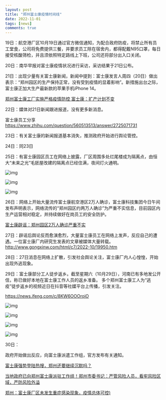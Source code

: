 ```yaml
---
layout: post
title: "郑州富士康疫情时间线"
date: 2022-11-01
tags: [news]
comments: true
---
```


19日：航空港厂区10月19日通过官方微信通知，为配合政府防疫，将禁止所有员工堂食，公司将免费提供三餐，并要求员工除在宿舍内，都得配戴N95口罩，每日接受核酸筛检，并且须依照特定路线上下班，公司还将部分出入口关闭。



20日：南华早报对富士康疫情状况进行采访，采访结果于21日公布。



21日：出现少量有关富士康新闻，新闻中提到：富士康发言人周四（20日）做出表示：“郑州园区的生产保持正常，没有受到疫情的显着影响”。新措施出台之际，富士康正加大生产最新款的苹果手机iPhone 14。

[郑州富士康工厂实施严格疫情防控 富士康：扩产计划不变](https://www.163.com/dy/article/HK720L8S0511RIVP.html?spss=expand)



22日：媒体对21日新闻跟进报道，没有更多新消息。

富士康员工分享 https://www.zhihu.com/question/560513513/answer/2725071731



23日：有关富士康的新闻报道基本消失，推测政府开始进行舆论管控。



24日：同23日



25日：有富士康园区员工在网络上披露，厂区周围多处烂尾楼成为隔离点，由恒大“未来之光”毛胚屋改建的隔离点已经住满，夜间灯火通明。

![img](E:\图片\Typora图片保存\09EFB92DAA365E49DCD6DBE4DCE05E19.jpg) 



![img](E:\图片\Typora图片保存\F5E3E73C7B4FC736CC906B2D0BF2B6EE.jpg) 

![img](E:\图片\Typora图片保存\48A2930119D83ED8D77D61863B9E3002.jpg) 



26日：网络上开始大量流传富士康航空港区2万人确诊，富士康科技集团今日午间发布声明表示，网络流传的“郑州园区约两万人确诊”为严重不实信息，目前园区内生产运营相对稳定，并持续做好在岗员工的安全防护。 

[富士康辟谣：郑州园区2万人确诊严重不实](https://www.msn.cn/zh-cn/news/other/富士康辟谣-郑州园区2万人确诊严重不实/ar-AA13nH7G) 



27日：辟谣后舆论反而愈演愈烈，大量富士康员工在网络上发声，反应自己的遭遇。一位富士康厂内研究生发表的文章被媒体大量转载。http://www.gongxinw.com/html/c7/2022-10/19950.htm



28日：27日消息在网络上扩散，引发社会舆论关注，富士康厂内人心惶惶，开始出现外逃现象。



29日：富士康部分工人徒步返乡。截至星期六（10月29日），河南已有多地发公开信，称已做好本地在富士康工作人员的返乡准备。
多个郑州富士康工人为“逃疫”徒步返乡的视频近日在抖音等社媒平台上传播，引发关注。

https://news.ifeng.com/c/8KW6OOOrojO

![img](E:\图片\Typora图片保存\v2-da8c96a1e0faf930e08a24edcdf66130_720w.webp) 

![img](E:\图片\Typora图片保存\xwfdefrgrt.png) 

![img](E:\图片\Typora图片保存\v2-e23c56b3a7cf606672eda7be55e1b484_720w.webp) 

![img](E:\图片\Typora图片保存\v2-d42f6eca2c60c4f15abbd18510716b30_720w.webp) 



30日：

政府开始做出反应，向富士康派遣工作组，官方发布有关通知。

[富士康强势登陆热搜，郑州还要继续沉默吗？](https://news.ifeng.com/c/8KXHWBEfIH5) 

[当地政府已向郑州富士康派驻工作组！郑州市委书记：严管风险人员，看牢风险区域，严防风险外溢](https://www.msn.cn/zh-cn/news/other/当地政府已向郑州富士康派驻工作组！郑州市委书记严管风险人员，看牢风险区域，严防风险外溢/ar-AA13wFzl) 

[郑州：富士康厂区未发生重症感染现象，疫情总体可控)](https://news.sina.com.cn/s/2022-10-30/doc-imqmmthc2643261.shtml) 





